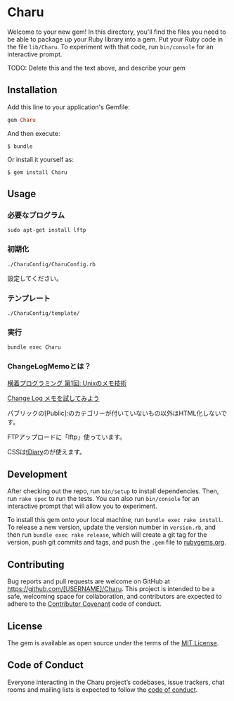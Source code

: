 ﻿# Charu

Welcome to your new gem! In this directory, you'll find the files you need to be able to package up your Ruby library into a gem. Put your Ruby code in the file `lib/Charu`. To experiment with that code, run `bin/console` for an interactive prompt.

TODO: Delete this and the text above, and describe your gem

## Installation

Add this line to your application's Gemfile:

```ruby
gem Charu
```

And then execute:

    $ bundle

Or install it yourself as:

    $ gem install Charu

## Usage

### 必要なプログラム
```
sudo apt-get install lftp
```

### 初期化
```
./CharuConfig/CharuConfig.rb
```
設定してください。

### テンプレート
```
./CharuConfig/template/
```

### 実行
```
bundle exec Charu
```

### ChangeLogMemoとは？

[横着プログラミング 第1回: Unixのメモ技術](http://0xcc.net/unimag/1/)

[Change Log メモを試してみよう](http://at-aka.blogspot.jp/p/change-log.html)

パブリックの[Public]:のカテゴリーが付いていないもの以外はHTML化しないです。

FTPアップロードに「lftp」使っています。

CSSは[tDiary](http://www.tdiary.org/)のが使えます。

## Development

After checking out the repo, run `bin/setup` to install dependencies. Then, run `rake spec` to run the tests. You can also run `bin/console` for an interactive prompt that will allow you to experiment.

To install this gem onto your local machine, run `bundle exec rake install`. To release a new version, update the version number in `version.rb`, and then run `bundle exec rake release`, which will create a git tag for the version, push git commits and tags, and push the `.gem` file to [rubygems.org](https://rubygems.org).

## Contributing

Bug reports and pull requests are welcome on GitHub at https://github.com/[USERNAME]/Charu. This project is intended to be a safe, welcoming space for collaboration, and contributors are expected to adhere to the [Contributor Covenant](http://contributor-covenant.org) code of conduct.

## License

The gem is available as open source under the terms of the [MIT License](http://opensource.org/licenses/MIT).

## Code of Conduct

Everyone interacting in the Charu project’s codebases, issue trackers, chat rooms and mailing lists is expected to follow the [code of conduct](https://github.com/[USERNAME]/Charu/blob/master/CODE_OF_CONDUCT.md).
